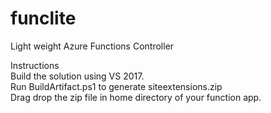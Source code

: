 # funclite

Light weight Azure Functions Controller

Instructions  
 Build the solution using VS 2017.  
 Run BuildArtifact.ps1 to generate siteextensions.zip  
 Drag drop the zip file in home directory of your function app.  
